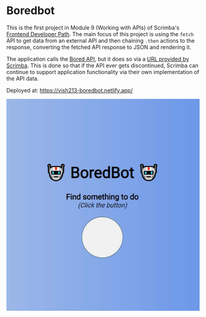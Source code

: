 # Boredbot

This is the first project in Module 9 (Working with APIs) of Scrimba's [Frontend Developer Path](https://scrimba.com/learn/frontend). The main focus of this project is using the `fetch` API to get data from an external API and then chaining `.then` actions to the response, converting the fetched API response to JSON and rendering it.

The application calls the [Bored API](https://www.boredapi.com), but it does so via a [URL provided by Scrimba](https://apis.scrimba.com/bored/api/activity). This is done so that if the API ever gets discontinued, Scrimba can continue to support application functionality via their own implementation of the API data.

Deployed at: https://vish213-boredbot.netlify.app/

![](./screenshot.jpg)
